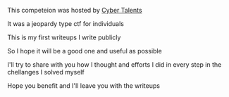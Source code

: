 This competeion was hosted by [Cyber Talents](https://cybertalents.com)

It was a jeopardy type ctf for individuals

This is my first writeups I write publicly

So I hope it will be a good one and useful as possible

I'll try to share with you how I thought and efforts I did in every step in the chellanges I solved myself

Hope you benefit and I'll leave you with the writeups
